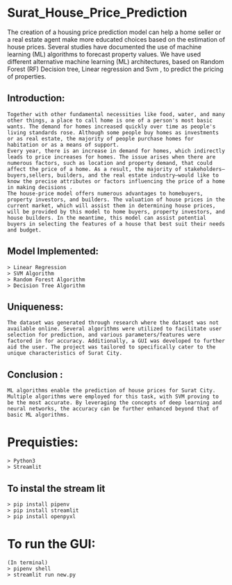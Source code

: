 # Surat_House_Price_Prediction

The creation of a housing price prediction model can help a home seller or a real estate agent make more educated choices based on the estimation of house prices. Several studies have documented the use of machine learning (ML) algorithms to forecast property values. We have used different alternative machine learning (ML) architectures, based on Random Forest (RF) Decision tree, Linear regression and Svm , to predict the pricing of properties. 

## Introduction: 

    Together with other fundamental necessities like food, water, and many other things, a place to call home is one of a person's most basic wants. The demand for homes increased quickly over time as people's living standards rose. Although some people buy homes as investments or as real estate, the majority of people purchase homes for habitation or as a means of support.
    Every year, there is an increase in demand for homes, which indirectly leads to price increases for homes. The issue arises when there are numerous factors, such as location and property demand, that could affect the price of a home. As a result, the majority of stakeholders—buyers,sellers, builders, and the real estate industry—would like to know the precise attributes or factors influencing the price of a home in making decisions .
    The house-price model offers numerous advantages to homebuyers, property investors, and builders. The valuation of house prices in the current market, which will assist them in determining house prices, will be provided by this model to home buyers, property investors, and house builders. In the meantime, this model can assist potential buyers in selecting the features of a house that best suit their needs and budget.

## Model Implemented: 
    > Linear Regression
    > SVM Algorithm
    > Random Forest Algorithm
    > Decision Tree Algorithm
   
## Uniqueness:  
    The dataset was generated through research where the dataset was not available online. Several algorithms were utilized to facilitate user selection for prediction, and various parameters/features were factored in for accuracy. Additionally, a GUI was developed to further aid the user. The project was tailored to specifically cater to the unique characteristics of Surat City.

## Conclusion :
    ML algorithms enable the prediction of house prices for Surat City. Multiple algorithms were employed for this task, with SVM proving to be the most accurate. By leveraging the concepts of deep learning and neural networks, the accuracy can be further enhanced beyond that of basic ML algorithms.

# Prequisties: 
    > Python3 
    > Streamlit
  
## To instal the stream lit
    > pip install pipenv
    > pip install streamlit
    > pip install openpyxl

# To run the GUI: 
    (In terminal) 
    > pipenv shell
    > streamlit run new.py
  
  
    
